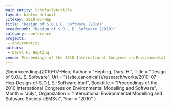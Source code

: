 ```yaml
---
main_entity: ScholarlyArticle
layout: bibtex-default
citekey: 2010-07-Hep
title: "Design of S.O.L.E. Software (2010)"
breadcrumb: "Design of S.O.L.E. Software (2010)"
category: conference
projects:
 - enviromatics
authors:
 - Daryl H. Hepting
venue: Proceedings of the 2010 International Congress on Environmental Modelling and Software
---
```

@inproceedings{2010-07-Hep,
	Author =  "Hepting, Daryl H.",
	Title =  "Design of S.O.L.E. Software",
	Url = \"{{site.canonical}}/research/works/2010-07-Hep-Design-of-S.O.L.E.-Software.html\",
	Booktitle =  "Proceedings of the 2010 International Congress on Environmental Modelling and Software",
	Month =  "July",
	Organization =  "International Environmental Modelling and Software Society (iEMSs)",
	Year =  "2010"
}
